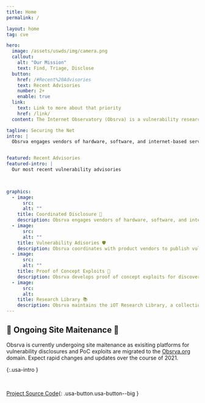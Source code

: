 ```yaml
---
title: Home
permalink: /

layout: home
tag: cve

hero:
  image: /assets/uswds/img/camera.png
  callout:
    alt: "Our Mission"
    text: Find, Triage, Disclose
  button:
    href: /#Recent%20Advisories
    text: Recent Advisories
    number: 2+
    enable: true
  link:
    text: Link to more about that priority
    href: /link/
  content: The Internet Observatory (Obsrva) is a vulnerability research project founded by independent security researcher Tyler Butler. Obsrva engages product vendors in coordinated disclosures, publishes vulnerability advisories, and creates proof of concept exploits. 

tagline: Securing the Net
intro: |
  Obsrva engages vendors of hardware, software, and internet-based services in coordinated disclosures after the discovery of vulnerabilities effecting their products. Following industry standards, vendors are provided identification of the vulnerability, statements addressing impact, and mitigation recommendations. 


featured: Recent Advisories
featured-intro: |
  Our most recent vulnerability advisories

  

graphics:
  - image:
      src: 
      alt: ""
    title: Coordinated Disclosure 🤝
    description: Obsrva engages vendors of hardware, software, and internet-based services in coordinated disclosures after the discovery of vulnerabilities effecting their products. Following industry standards, vendors are provided identification of the vulnerability, statements addressing impact, and mitigation recommendations. .
  - image:
      src: 
      alt: ""
    title: Vulnerability Adisories 🛡️
    description: Obsrva coordinates with product vendors to publish vulnerability advisories on obsrva.org/advisories. Advisories allow customers, blue and red team operators, and the broader research community to access technical details and research methodology. 
  - image:
      src: 
      alt: ""
    title: Proof of Concept Exploits 👾
    description: Obsrva develops proof of concept exploits for discovered vulnerabilities and publishes them on the exploit database (exploit-db.com). PoC’s can also be found on GitHub where PR’s are welcome for the community to collaborate. 
  - image:
      src: 
      alt: 
    title: Research Library 📚
    description: Obsrva maintains the iOT Research Library, a collection of iOT and embedded devices available for loan by independent security researchers. The library provides access to unique, EOL, or other devices no longer under active research by Obsrva.
---
```


## 🚧 Ongoing Site Maitenance 🚧   

Obsrva is currently undergoing site maitenance as exisiting platforms for vulnerability disclosures and PoC exploits are migrated to the [Obsrva.org](obsrva.org) domain. Expect rapid changes and updates over the course of 2021.  


{:.usa-intro }

<br>

[Project Source Code](https://github.com/obsrva/obsrva.org){: .usa-button.usa-button--big }
